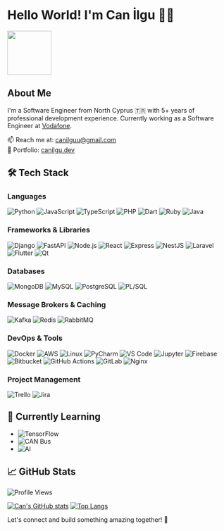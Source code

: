 # Hello World! I'm Can İlgu 👨‍💻

<img src="https://media.giphy.com/media/l0MYC0LajbaPoEADu/giphy.gif" width="100px">

## About Me

I'm a Software Engineer from North Cyprus 🇹🇷 with 5+ years of professional development experience. Currently working as a Software Engineer at [Vodafone](https://kktctelsim.com/).

📫 Reach me at: canilguu@gmail.com  
🔗 Portfolio: [canilgu.dev](https://canilgu.dev/)

## 🛠️ Tech Stack

### Languages
![Python](https://img.shields.io/badge/-Python-3776AB?style=flat-square&logo=python&logoColor=white)
![JavaScript](https://img.shields.io/badge/-JavaScript-F7DF1E?style=flat-square&logo=javascript&logoColor=black)
![TypeScript](https://img.shields.io/badge/-TypeScript-3178C6?style=flat-square&logo=typescript&logoColor=white)
![PHP](https://img.shields.io/badge/-PHP-777BB4?style=flat-square&logo=php&logoColor=white)
![Dart](https://img.shields.io/badge/-Dart-0175C2?style=flat-square&logo=dart&logoColor=white)
![Ruby](https://img.shields.io/badge/-Ruby-CC342D?style=flat-square&logo=ruby&logoColor=white)
![Java](https://img.shields.io/badge/-Java-007396?style=flat-square&logo=java&logoColor=white)

### Frameworks & Libraries
![Django](https://img.shields.io/badge/-Django-092E20?style=flat-square&logo=django&logoColor=white)
![FastAPI](https://img.shields.io/badge/-FastAPI-009688?style=flat-square&logo=fastapi&logoColor=white)
![Node.js](https://img.shields.io/badge/-Node.js-339933?style=flat-square&logo=node.js&logoColor=white)
![React](https://img.shields.io/badge/-React-61DAFB?style=flat-square&logo=react&logoColor=black)
![Express](https://img.shields.io/badge/-Express-000000?style=flat-square&logo=express&logoColor=white)
![NestJS](https://img.shields.io/badge/-NestJS-E0234E?style=flat-square&logo=nestjs&logoColor=white)
![Laravel](https://img.shields.io/badge/-Laravel-FF2D20?style=flat-square&logo=laravel&logoColor=white)
![Flutter](https://img.shields.io/badge/-Flutter-02569B?style=flat-square&logo=flutter&logoColor=white)
![Qt](https://img.shields.io/badge/-Qt-41CD52?style=flat-square&logo=qt&logoColor=white)

### Databases
![MongoDB](https://img.shields.io/badge/-MongoDB-47A248?style=flat-square&logo=mongodb&logoColor=white)
![MySQL](https://img.shields.io/badge/-MySQL-4479A1?style=flat-square&logo=mysql&logoColor=white)
![PostgreSQL](https://img.shields.io/badge/-PostgreSQL-336791?style=flat-square&logo=postgresql&logoColor=white)
![PL/SQL](https://img.shields.io/badge/-PL%2FSQL-F80000?style=flat-square&logo=oracle&logoColor=white)

### Message Brokers & Caching
![Kafka](https://img.shields.io/badge/-Kafka-231F20?style=flat-square&logo=apache-kafka&logoColor=white)
![Redis](https://img.shields.io/badge/-Redis-DC382D?style=flat-square&logo=redis&logoColor=white)
![RabbitMQ](https://img.shields.io/badge/-RabbitMQ-FF6600?style=flat-square&logo=rabbitmq&logoColor=white)

### DevOps & Tools
![Docker](https://img.shields.io/badge/-Docker-2496ED?style=flat-square&logo=docker&logoColor=white)
![AWS](https://img.shields.io/badge/-AWS-232F3E?style=flat-square&logo=amazon-aws&logoColor=white)
![Linux](https://img.shields.io/badge/-Linux-FCC624?style=flat-square&logo=linux&logoColor=black)
![PyCharm](https://img.shields.io/badge/-PyCharm-000000?style=flat-square&logo=pycharm&logoColor=white)
![VS Code](https://img.shields.io/badge/-VS%20Code-007ACC?style=flat-square&logo=visual-studio-code&logoColor=white)
![Jupyter](https://img.shields.io/badge/-Jupyter-F37626?style=flat-square&logo=jupyter&logoColor=white)
![Firebase](https://img.shields.io/badge/-Firebase-FFCA28?style=flat-square&logo=firebase&logoColor=black)
![Bitbucket](https://img.shields.io/badge/-Bitbucket-0052CC?style=flat-square&logo=bitbucket&logoColor=white)
![GitHub Actions](https://img.shields.io/badge/-GitHub%20Actions-2088FF?style=flat-square&logo=github-actions&logoColor=white)
![GitLab](https://img.shields.io/badge/-GitLab-FCA121?style=flat-square&logo=gitlab&logoColor=white)
![Nginx](https://img.shields.io/badge/-Nginx-009639?style=flat-square&logo=nginx&logoColor=white)

### Project Management
![Trello](https://img.shields.io/badge/-Trello-0079BF?style=flat-square&logo=trello&logoColor=white)
![Jira](https://img.shields.io/badge/-Jira-0052CC?style=flat-square&logo=jira&logoColor=white)

## 🌱 Currently Learning
- ![TensorFlow](https://img.shields.io/badge/-TensorFlow-FF6F00?style=flat-square&logo=tensorflow&logoColor=white)
- ![CAN Bus](https://img.shields.io/badge/-CAN%20Bus-007396?style=flat-square&logo=automotive&logoColor=white)
- ![AI](https://img.shields.io/badge/-Artificial%20Intelligence-FF6F00?style=flat-square&logo=ai&logoColor=white)

## 📈 GitHub Stats
![Profile Views](https://rushter.com/counter.svg)

[![Can's GitHub stats](https://github-readme-stats.vercel.app/api?username=vitaee&show_icons=true&theme=tokyonight)](https://github.com/vitaee)
[![Top Langs](https://github-readme-stats.vercel.app/api/top-langs/?username=vitaee&layout=compact&theme=tokyonight)](https://github.com/vitaee)



Let's connect and build something amazing together! 🚀
